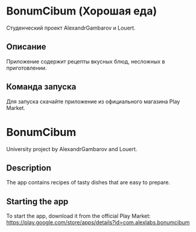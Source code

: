 # BonumCibum (Хорошая еда)
Студенческий проект AlexandrGambarov и Louert.


## Описание
Приложение содержит рецепты вкусных блюд, несложных в приготовлении.

## Команда запуска
Для запуска скачайте приложение из официального магазина Play Market.


#

#

# BonumCibum
University project by AlexandrGambarov and Louert.


## Description
The app contains recipes of tasty dishes that are easy to prepare.

## Starting the app
To start the app, download it from the official Play Market: https://play.google.com/store/apps/details?id=com.alexlabs.bonumcibum
